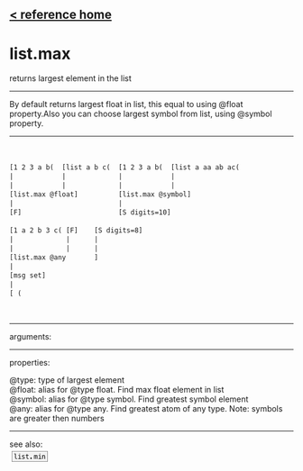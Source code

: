 [< reference home](ceammc_lib.html)
---

# list.max


returns largest element in the list

---

By default returns largest float in list, this equal to using @float
            property.Also you can choose largest symbol from list, using @symbol property.<br>


---


```


[1 2 3 a b(  [list a b c(  [1 2 3 a b(  [list a aa ab ac(
|            |             |            |
|            |             |            |
[list.max @float]          [list.max @symbol]
|                          |
[F]                        [S digits=10]

[1 a 2 b 3 c( [F]    [S digits=8]
|             |      |
|             |      |
[list.max @any       ]
|
[msg set]
|
[ (

            
```

---
arguments:


---
properties:

@type: type of
            largest element<br>
@float: alias for @type float. Find max float element in
            list<br>
@symbol: alias for @type symbol. Find greatest symbol
            element<br>
@any: alias for @type any. Find greatest atom of any type.
            Note: symbols are greater then numbers<br>

---
see also:<br>
[![list.min](img/object_list.min.png)](list.min.html)
